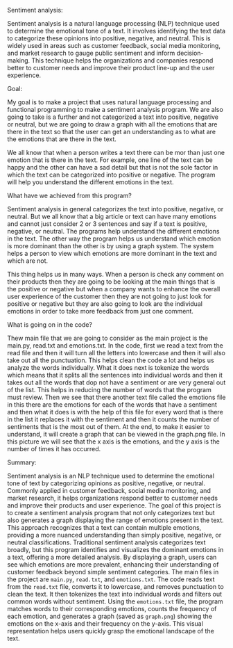 Sentiment analysis: 

Sentiment analysis is a natural language processing (NLP) technique used to determine the emotional tone of a text. It involves identifying the text data to categorize these opinions into positive, negative, and neutral. This is widely used in areas such as customer feedback, social media monitoring, and market research to gauge public sentiment and inform decision- making. This technique helps the organizations and companies respond better to customer needs and improve their product line-up and the user experience.  

Goal: 

My goal is to make a project that uses natural language processing and functional programming to make a sentiment analysis program. We are also going to take is a further and not categorized a text into positive, negative or neutral, but we are going to draw a graph with all the emotions that are there in the text so that the user can get an understanding as to what are the emotions that are there in the text.  

We all know that when a person writes a text there can be mor than just one emotion that is there in the text. For example, one line of the text can be happy and the other can have a sad detail but that is not the sole factor in which the text can be categorized into positive or negative. The program will help you understand the different emotions in the text. 

What have we achieved from this program? 

Sentiment analysis in general categorizes the text into positive, negative, or neutral. But we all know that a big article or text can have many emotions and cannot just consider 2 or 3 sentences and say if a text is positive, negative, or neutral. The programs help understand the different emotions in the text. The other way the program helps us understand which emotion is more dominant than the other is by using a graph system. The system helps a person to view which emotions are more dominant in the text and which are not.  

This thing helps us in many ways. When a person is check any comment on their products then they are going to be looking at the main things that is the positive or negative but when a company wants to enhance the overall user experience of the customer then they are not going to just look for positive or negative but they are also going to look are the individual emotions in order to take more feedback from just one comment.  

What is going on in the code? 

Thew main file that we are going to consider as the main project is the main.py, read.txt and emotions.txt. In the code, first we read a text from the read file and then it will turn all the letters into lowercase and then it will also take out all the punctuation. This helps clean the code a lot and helps us analyze the words individually. What it does next is tokenize the words which means that it splits all the sentences into individual words and then it takes out all the words that dop not have a sentiment or are very general out of the list. This helps in reducing the number of words that the program must review. Then we see that there another text file called the emotions file in this there are the emotions for each of the words that have a sentiment and then what it does is with the help of this file for every word that is there in the list it replaces it with the sentiment and then it counts the number of sentiments that is the most out of them. At the end, to make it easier to understand, it will create a graph that can be viewed in the graph.png file. In this picture we will see that the x axis is the emotions, and the y axis is the number of times it has occurred. 

 

Summary: 

Sentiment analysis is an NLP technique used to determine the emotional tone of text by categorizing opinions as positive, negative, or neutral. Commonly applied in customer feedback, social media monitoring, and market research, it helps organizations respond better to customer needs and improve their products and user experience. The goal of this project is to create a sentiment analysis program that not only categorizes text but also generates a graph displaying the range of emotions present in the text. This approach recognizes that a text can contain multiple emotions, providing a more nuanced understanding than simply positive, negative, or neutral classifications. Traditional sentiment analysis categorizes text broadly, but this program identifies and visualizes the dominant emotions in a text, offering a more detailed analysis. By displaying a graph, users can see which emotions are more prevalent, enhancing their understanding of customer feedback beyond simple sentiment categories. The main files in the project are `main.py`, `read.txt`, and `emotions.txt`. The code reads text from the `read.txt` file, converts it to lowercase, and removes punctuation to clean the text. It then tokenizes the text into individual words and filters out common words without sentiment. Using the `emotions.txt` file, the program matches words to their corresponding emotions, counts the frequency of each emotion, and generates a graph (saved as `graph.png`) showing the emotions on the x-axis and their frequency on the y-axis. This visual representation helps users quickly grasp the emotional landscape of the text. 